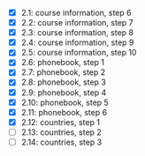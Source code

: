 - [x] 2.1: course information, step 6
- [x] 2.2: course information, step 7
- [x] 2.3: course information, step 8
- [x] 2.4: course information, step 9
- [x] 2.5: course information, step 10
- [x] 2.6: phonebook, step 1
- [x] 2.7: phonebook, step 2
- [x] 2.8: phonebook, step 3
- [x] 2.9: phonebook, step 4
- [x] 2.10: phonebook, step 5
- [x] 2.11: phonebook, step 6
- [x] 2.12: countries, step 1
- [ ] 2.13: countries, step 2
- [ ] 2.14: countries, step 3
